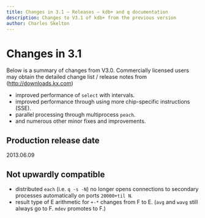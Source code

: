 ```yaml
---
title: Changes in 3.1 – Releases – kdb+ and q documentation
description: Changes to V3.1 of kdb+ from the previous version
author: Charles Skelton
---
```

# Changes in 3.1



Below is a summary of changes from V3.0. Commercially licensed users may obtain the detailed change list / release notes from (http://downloads.kx.com)

- improved performance of `select` with intervals.
- improved performance through using more chip-specific instructions (SSE).
- parallel processing through multiprocess `peach`.
- and numerous other minor fixes and improvements.


## Production release date

2013.06.09


## Not upwardly compatible

- distributed `each` (i.e. `q -s -N`) no longer opens connections to secondary processes automatically on ports `20000+til N`.
- result type of E arithmetic for `+-*` changes from F to E. (`avg` and `wavg` still always go to F. `mdev` promotes to F.)

